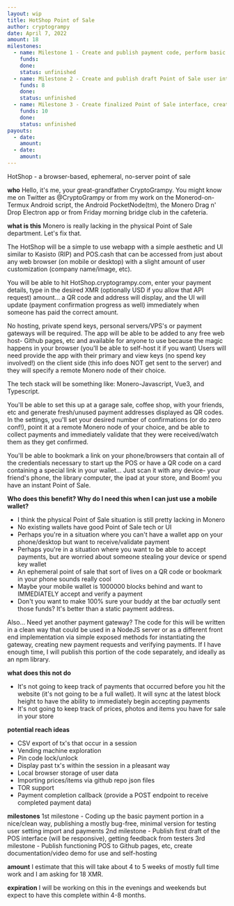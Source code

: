 ```yaml
---
layout: wip
title: HotShop Point of Sale
author: cryptogrampy
date: April 7, 2022
amount: 18
milestones:
  - name: Milestone 1 - Create and publish payment code, perform basic payment generation and verification on deployed webapp
    funds:
    done:
    status: unfinished
  - name: Milestone 2 - Create and publish draft Point of Sale user interface for feedback
    funds: 8
    done:
    status: unfinished
  - name: Milestone 3 - Create finalized Point of Sale interface, create install and deployment instructions, publish freely available version
    funds: 10
    done:
    status: unfinished
payouts:
  - date:
    amount:
  - date:
    amount:
---
```


HotShop - a browser-based, ephemeral, no-server point of sale

**who**
Hello, it's me, your great-grandfather CryptoGrampy.  You might know me on Twitter as @CryptoGrampy or from my work on the Monerod-on-Termux Android script, the Android PocketNode(tm), the Monero Drag n' Drop Electron app or from Friday morning bridge club in the cafeteria.

**what is this**
Monero is really lacking in the physical Point of Sale department. Let's fix that. 

The HotShop will be a simple to use webapp with a simple aesthetic and UI similar to Kasisto (RIP) and POS.cash that can be accessed from just about any web browser (on mobile or desktop) with a slight amount of user customization (company name/image, etc). 

You will be able to hit HotShop.cryptogrampy.com, enter your payment details, type in the desired XMR (optionally USD if you allow that API request) amount... a QR code and address will display, and the UI will update (payment confirmation progress as well) immediately when someone has paid the correct amount. 

No hosting, private spend keys, personal servers/VPS's or payment gateways will be required. The app will be able to be added to any free web host- Github pages, etc and available for anyone to use because the magic happens in your browser (you'll be able to self-host it if you want) Users will need provide the app with their primary and view keys (no spend key involved!) on the client side (this info does NOT get sent to the server) and they will specify a remote Monero node of their choice.

The tech stack will be something like: Monero-Javascript, Vue3, and Typescript.

You'll be able to set this up at a garage sale, coffee shop, with your friends, etc and generate fresh/unused payment addresses displayed as QR codes.  In the settings, you'll set your desired number of confirmations (or do zero conf!), point it at a remote Monero node of your choice, and be able to collect payments and immediately validate that they were received/watch them as they get confirmed.  

You'll be able to bookmark a link on your phone/browsers that contain all of the credentials necessary to start up the POS or have a QR code on a card containing a special link in your wallet... Just scan it with any device- your friend's phone, the library computer, the ipad at your store, and Boom! you have an instant Point of Sale.

**Who does this benefit? Why do I need this when I can just use a mobile wallet?**
- I think the physical Point of Sale situation is still pretty lacking in Monero
- No existing wallets have good Point of Sale tech or UI
- Perhaps you're in a situation where you can't have a wallet app on your phone/desktop but want to receive/validate payment
- Perhaps you're in a situation where you want to be able to accept payments, but are worried about someone stealing your device or spend key wallet
- An ephemeral point of sale that sort of lives on a QR code or bookmark in your phone sounds really cool
- Maybe your mobile wallet is 1000000 blocks behind and want to IMMEDIATELY accept and verify a payment
- Don't you want to make 100% sure your buddy at the bar *actually* sent those funds?  It's better than a static payment address.

Also... Need yet another payment gateway?  The code for this will be written in a clean way that could be used in a NodeJS server or as a different front end implementation via simple exposed methods for instantiating the gateway, creating new payment requests and verifying payments.  If I have enough time, I will publish this portion of the code separately, and ideally as an npm library.  

**what does this not do**
- It's not going to keep track of payments that occurred before you hit the website (it's not going to be a full wallet).  It will sync at the latest block height to have the ability to immediately begin accepting payments
- It's not going to keep track of prices, photos and items you have for sale in your store

**potential reach ideas**
- CSV export of tx's that occur in a session
- Vending machine exploration
- Pin code lock/unlock
- Display past tx's within the session in a pleasant way
- Local browser storage of user data
- Importing prices/items via github repo json files
- TOR support
- Payment completion callback (provide a POST endpoint to receive completed payment data)

**milestones**
1st milestone - Coding up the basic payment portion in a nice/clean way, publishing a mostly bug-free, minimal version for testing user setting import and payments
2nd milestone - Publish first draft of the POS interface (will be responsive), getting feedback from testers
3rd milestone - Publish functioning POS to Github pages, etc, create documentation/video demo for use and self-hosting  

**amount**
I estimate that this will take about 4 to 5 weeks of mostly full time work and I am asking for 18 XMR. 

**expiration**
I will be working on this in the evenings and weekends but expect to have this complete within 4-8 months.
